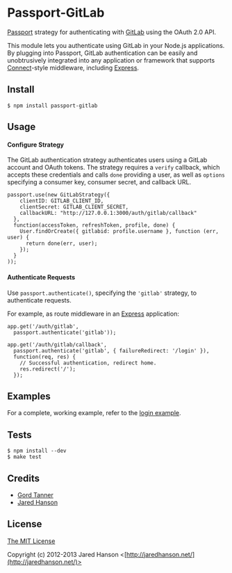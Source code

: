 # Passport-GitLab

[Passport](https://github.com/jaredhanson/passport) strategy for authenticating
with [GitLab](https://gitlab.com/) using the OAuth 2.0 API.

This module lets you authenticate using GitLab in your Node.js applications.
By plugging into Passport, GitLab authentication can be easily and
unobtrusively integrated into any application or framework that supports
[Connect](http://www.senchalabs.org/connect/)-style middleware, including
[Express](http://expressjs.com/).

## Install

    $ npm install passport-gitlab

## Usage

#### Configure Strategy

The GitLab authentication strategy authenticates users using a GitLab
account and OAuth tokens.  The strategy requires a `verify` callback, which
accepts these credentials and calls `done` providing a user, as well as
`options` specifying a consumer key, consumer secret, and callback URL.

    passport.use(new GitLabStrategy({
        clientID: GITLAB_CLIENT_ID,
        clientSecret: GITLAB_CLIENT_SECRET,
        callbackURL: "http://127.0.0.1:3000/auth/gitlab/callback"
      },
      function(accessToken, refreshToken, profile, done) {
        User.findOrCreate({ gitlabid: profile.username }, function (err, user) {
          return done(err, user);
        });
      }
    ));

#### Authenticate Requests

Use `passport.authenticate()`, specifying the `'gitlab'` strategy, to
authenticate requests.

For example, as route middleware in an [Express](http://expressjs.com/)
application:

    app.get('/auth/gitlab',
      passport.authenticate('gitlab'));

    app.get('/auth/gitlab/callback', 
      passport.authenticate('gitlab', { failureRedirect: '/login' }),
      function(req, res) {
        // Successful authentication, redirect home.
        res.redirect('/');
      });

## Examples

For a complete, working example, refer to the [login example](https://github.com/gtanner/passport-gitlab/tree/master/examples/login).

## Tests

    $ npm install --dev
    $ make test

## Credits

  - [Gord Tanner](http://github.com/gtanner)
  - [Jared Hanson](http://github.com/jaredhanson)

## License

[The MIT License](http://opensource.org/licenses/MIT)

Copyright (c) 2012-2013 Jared Hanson <[http://jaredhanson.net/](http://jaredhanson.net/)>
